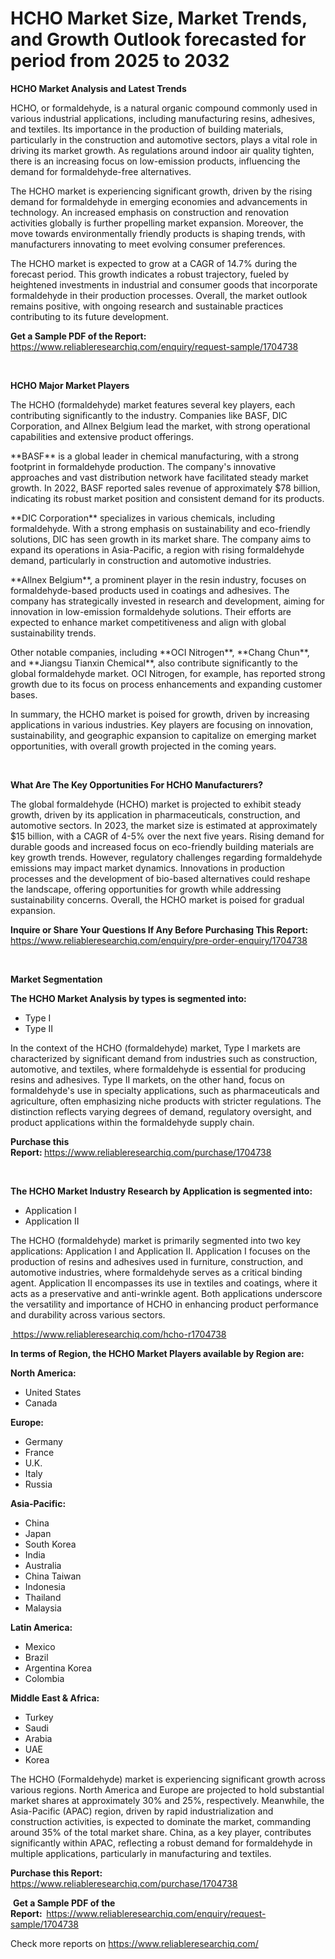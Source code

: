 <p><h1>HCHO Market Size, Market Trends, and Growth Outlook forecasted for period from 2025 to 2032</h1></p><p><strong>HCHO Market Analysis and Latest Trends</strong></p>
<p><p>HCHO, or formaldehyde, is a natural organic compound commonly used in various industrial applications, including manufacturing resins, adhesives, and textiles. Its importance in the production of building materials, particularly in the construction and automotive sectors, plays a vital role in driving its market growth. As regulations around indoor air quality tighten, there is an increasing focus on low-emission products, influencing the demand for formaldehyde-free alternatives.</p><p>The HCHO market is experiencing significant growth, driven by the rising demand for formaldehyde in emerging economies and advancements in technology. An increased emphasis on construction and renovation activities globally is further propelling market expansion. Moreover, the move towards environmentally friendly products is shaping trends, with manufacturers innovating to meet evolving consumer preferences.</p><p>The HCHO market is expected to grow at a CAGR of 14.7% during the forecast period. This growth indicates a robust trajectory, fueled by heightened investments in industrial and consumer goods that incorporate formaldehyde in their production processes. Overall, the market outlook remains positive, with ongoing research and sustainable practices contributing to its future development.</p></p>
<p><strong>Get a Sample PDF of the Report:&nbsp;</strong> <a href="https://www.reliableresearchiq.com/enquiry/request-sample/1704738?utm_campaign=2730&utm_medium=2&utm_source=Github&utm_content=ia&utm_term=27032025&utm_id=hcho">https://www.reliableresearchiq.com/enquiry/request-sample/1704738</a></p>
<p>&nbsp;</p>
<p><strong>HCHO Major Market Players</strong></p>
<p><p>The HCHO (formaldehyde) market features several key players, each contributing significantly to the industry. Companies like BASF, DIC Corporation, and Allnex Belgium lead the market, with strong operational capabilities and extensive product offerings.</p><p>**BASF** is a global leader in chemical manufacturing, with a strong footprint in formaldehyde production. The company's innovative approaches and vast distribution network have facilitated steady market growth. In 2022, BASF reported sales revenue of approximately $78 billion, indicating its robust market position and consistent demand for its products.</p><p>**DIC Corporation** specializes in various chemicals, including formaldehyde. With a strong emphasis on sustainability and eco-friendly solutions, DIC has seen growth in its market share. The company aims to expand its operations in Asia-Pacific, a region with rising formaldehyde demand, particularly in construction and automotive industries.</p><p>**Allnex Belgium**, a prominent player in the resin industry, focuses on formaldehyde-based products used in coatings and adhesives. The company has strategically invested in research and development, aiming for innovation in low-emission formaldehyde solutions. Their efforts are expected to enhance market competitiveness and align with global sustainability trends.</p><p>Other notable companies, including **OCI Nitrogen**, **Chang Chun**, and **Jiangsu Tianxin Chemical**, also contribute significantly to the global formaldehyde market. OCI Nitrogen, for example, has reported strong growth due to its focus on process enhancements and expanding customer bases.</p><p>In summary, the HCHO market is poised for growth, driven by increasing applications in various industries. Key players are focusing on innovation, sustainability, and geographic expansion to capitalize on emerging market opportunities, with overall growth projected in the coming years.</p></p>
<p>&nbsp;</p>
<p><strong>What Are The Key Opportunities For HCHO Manufacturers?</strong></p>
<p><p>The global formaldehyde (HCHO) market is projected to exhibit steady growth, driven by its application in pharmaceuticals, construction, and automotive sectors. In 2023, the market size is estimated at approximately $15 billion, with a CAGR of 4-5% over the next five years. Rising demand for durable goods and increased focus on eco-friendly building materials are key growth trends. However, regulatory challenges regarding formaldehyde emissions may impact market dynamics. Innovations in production processes and the development of bio-based alternatives could reshape the landscape, offering opportunities for growth while addressing sustainability concerns. Overall, the HCHO market is poised for gradual expansion.</p></p>
<p><strong>Inquire or Share Your Questions If Any Before Purchasing This Report:</strong> <a href="https://www.reliableresearchiq.com/enquiry/pre-order-enquiry/1704738?utm_campaign=2730&utm_medium=2&utm_source=Github&utm_content=ia&utm_term=27032025&utm_id=hcho">https://www.reliableresearchiq.com/enquiry/pre-order-enquiry/1704738</a></p>
<p>&nbsp;</p>
<p><strong>Market Segmentation</strong></p>
<p><strong>The HCHO Market Analysis by types is segmented into:</strong></p>
<p><ul><li>Type I</li><li>Type II</li></ul></p>
<p><p>In the context of the HCHO (formaldehyde) market, Type I markets are characterized by significant demand from industries such as construction, automotive, and textiles, where formaldehyde is essential for producing resins and adhesives. Type II markets, on the other hand, focus on formaldehyde's use in specialty applications, such as pharmaceuticals and agriculture, often emphasizing niche products with stricter regulations. The distinction reflects varying degrees of demand, regulatory oversight, and product applications within the formaldehyde supply chain.</p></p>
<p><strong>Purchase this Report:&nbsp;</strong><a href="https://www.reliableresearchiq.com/purchase/1704738?utm_campaign=2730&utm_medium=2&utm_source=Github&utm_content=ia&utm_term=27032025&utm_id=hcho">https://www.reliableresearchiq.com/purchase/1704738</a></p>
<p>&nbsp;</p>
<p><strong>The HCHO Market Industry Research by Application is segmented into:</strong></p>
<p><ul><li>Application I</li><li>Application II</li></ul></p>
<p><p>The HCHO (formaldehyde) market is primarily segmented into two key applications: Application I and Application II. Application I focuses on the production of resins and adhesives used in furniture, construction, and automotive industries, where formaldehyde serves as a critical binding agent. Application II encompasses its use in textiles and coatings, where it acts as a preservative and anti-wrinkle agent. Both applications underscore the versatility and importance of HCHO in enhancing product performance and durability across various sectors.</p></p>
<p><a href="https://www.reliableresearchiq.com/hcho-r1704738?utm_campaign=2730&utm_medium=2&utm_source=Github&utm_content=ia&utm_term=27032025&utm_id=hcho">&nbsp;https://www.reliableresearchiq.com/hcho-r1704738</a></p>
<p><strong>In terms of Region, the HCHO Market Players available by Region are:</strong></p>
<p>
    <p> <strong> North America: </strong>
        <ul>
            <li>United States</li>
            <li>Canada</li>
        </ul>
        </p> 
    <p> <strong> Europe: </strong>
        <ul>
            <li>Germany</li>
            <li>France</li>
            <li>U.K.</li>
            <li>Italy</li>
            <li>Russia</li>
        </ul>
        </p> 
    <p> <strong> Asia-Pacific: </strong>
        <ul>
            <li>China</li>
            <li>Japan</li>
            <li>South Korea</li>
            <li>India</li>
            <li>Australia</li>
            <li>China Taiwan</li>
            <li>Indonesia</li>
            <li>Thailand</li>
            <li>Malaysia</li>
        </ul>
        </p> 
    <p> <strong> Latin America: </strong>
        <ul>
            <li>Mexico</li>
            <li>Brazil</li>
            <li>Argentina Korea</li>
            <li>Colombia</li>
        </ul>
        </p> 
    <p> <strong> Middle East & Africa: </strong>
        <ul>
            <li>Turkey</li>
            <li>Saudi</li>
            <li>Arabia</li>
            <li>UAE</li>
            <li>Korea</li>
        </ul>
    </p>
    </p>
<p><p>The HCHO (Formaldehyde) market is experiencing significant growth across various regions. North America and Europe are projected to hold substantial market shares at approximately 30% and 25%, respectively. Meanwhile, the Asia-Pacific (APAC) region, driven by rapid industrialization and construction activities, is expected to dominate the market, commanding around 35% of the total market share. China, as a key player, contributes significantly within APAC, reflecting a robust demand for formaldehyde in multiple applications, particularly in manufacturing and textiles.</p></p>
<p><strong>Purchase this Report: </strong><a href="https://www.reliableresearchiq.com/purchase/1704738?utm_campaign=2730&utm_medium=2&utm_source=Github&utm_content=ia&utm_term=27032025&utm_id=hcho">https://www.reliableresearchiq.com/purchase/1704738</a></p>
<p>&nbsp;<strong>Get a Sample PDF of the Report:&nbsp;&nbsp;</strong><a href="https://www.reliableresearchiq.com/enquiry/request-sample/1704738?utm_campaign=2730&utm_medium=2&utm_source=Github&utm_content=ia&utm_term=27032025&utm_id=hcho">https://www.reliableresearchiq.com/enquiry/request-sample/1704738</a></p>
<p><strong></strong></p>
<p>Check more reports on <a href="https://www.reliableresearchiq.com/?utm_campaign=2730&utm_medium=2&utm_source=Github&utm_content=ia&utm_term=27032025&utm_id=hcho">https://www.reliableresearchiq.com/</a></p>
